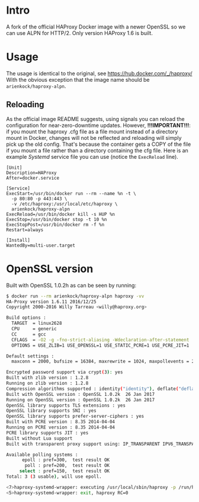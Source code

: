 # Intro
A fork of the official HAProxy Docker image with a newer OpenSSL so we can use ALPN for HTTP/2. Only version HAProxy 1.6 is built. 

# Usage
The usage is identical to the original, see https://hub.docker.com/_/haproxy/
With the obvious exception that the image name should be `arienkock/haproxy-alpn`.

## Reloading
As the official image README suggests, using signals you can reload the configuration for near-zero-downtime updates. However, __!!!IMPORTANT!!!__: if you mount the haproxy .cfg file as a file mount instead of a directory mount in Docker, changes will not be reflected and reloading will simply pick up the old config. That's because the container gets a COPY of the file if you mount a file rather than a directory containing the cfg file. Here is an example _Systemd_ service file you can use (notice the `ExecReload` line).

```
[Unit]
Description=HAProxy
After=docker.service

[Service]
ExecStart=/usr/bin/docker run --rm --name %n -t \
  -p 80:80 -p 443:443 \
  -v /etc/haproxy:/usr/local/etc/haproxy \
  arienkock/haproxy-alpn
ExecReload=/usr/bin/docker kill -s HUP %n
ExecStop=/usr/bin/docker stop -t 10 %n
ExecStopPost=/usr/bin/docker rm -f %n
Restart=always

[Install]
WantedBy=multi-user.target
```

# OpenSSL version

Built with OpenSSL 1.0.2h as can be seen by running:

```sh
$ docker run --rm arienkock/haproxy-alpn haproxy -vv
HA-Proxy version 1.6.11 2016/12/25
Copyright 2000-2016 Willy Tarreau <willy@haproxy.org>

Build options :
  TARGET  = linux2628
  CPU     = generic
  CC      = gcc
  CFLAGS  = -O2 -g -fno-strict-aliasing -Wdeclaration-after-statement
  OPTIONS = USE_ZLIB=1 USE_OPENSSL=1 USE_STATIC_PCRE=1 USE_PCRE_JIT=1

Default settings :
  maxconn = 2000, bufsize = 16384, maxrewrite = 1024, maxpollevents = 200

Encrypted password support via crypt(3): yes
Built with zlib version : 1.2.8
Running on zlib version : 1.2.8
Compression algorithms supported : identity("identity"), deflate("deflate"), raw-deflate("deflate"), gzip("gzip")
Built with OpenSSL version : OpenSSL 1.0.2k  26 Jan 2017
Running on OpenSSL version : OpenSSL 1.0.2k  26 Jan 2017
OpenSSL library supports TLS extensions : yes
OpenSSL library supports SNI : yes
OpenSSL library supports prefer-server-ciphers : yes
Built with PCRE version : 8.35 2014-04-04
Running on PCRE version : 8.35 2014-04-04
PCRE library supports JIT : yes
Built without Lua support
Built with transparent proxy support using: IP_TRANSPARENT IPV6_TRANSPARENT IP_FREEBIND

Available polling systems :
      epoll : pref=300,  test result OK
       poll : pref=200,  test result OK
     select : pref=150,  test result OK
Total: 3 (3 usable), will use epoll.

<7>haproxy-systemd-wrapper: executing /usr/local/sbin/haproxy -p /run/haproxy.pid -vv -Ds
<5>haproxy-systemd-wrapper: exit, haproxy RC=0

```
